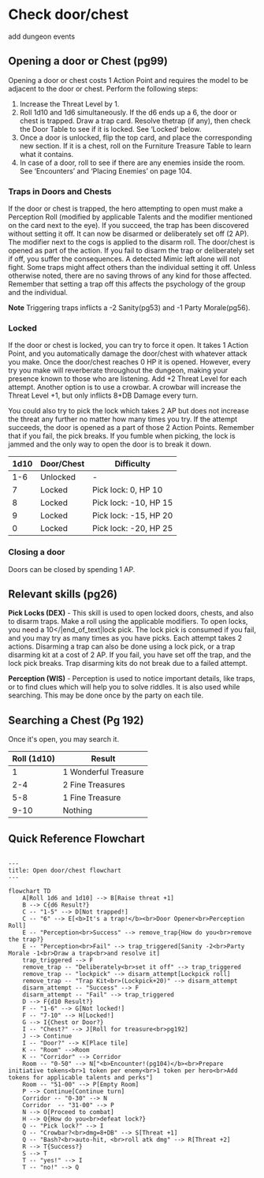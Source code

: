# Check door/chest

add dungeon events

## Opening a door or Chest (pg99)
Opening a door or chest costs 1 Action Point and requires the model to be adjacent to the door or chest. Perform the following steps:

1. Increase the Threat Level by 1.
2. Roll 1d10 and 1d6 simultaneously. If the d6 ends up a 6, the door or chest is trapped. Draw a trap card. Resolve thetrap (if any), then check the Door Table to see if it is locked. See ‘Locked’ below.
3. Once a door is unlocked, flip the top card, and place the corresponding new section. If it is a chest, roll on the Furniture Treasure Table to learn what it contains.
4. In case of a door, roll to see if there are any enemies inside the room. See ‘Encounters’ and ‘Placing Enemies’ on page 104.

### Traps in Doors and Chests

If the door or chest is trapped, the hero attempting to open must make a Perception Roll (modified by applicable Talents and the modifier mentioned on the card next to the eye). If you succeed, the trap has been discovered without setting it off. It can now be disarmed or deliberately set off (2 AP). The modifier next to the cogs is applied to the disarm roll. The door/chest is opened as part of the action. If you fail to disarm the trap or deliberately set if off, you suffer the consequences. A detected Mimic left alone will not fight. Some traps might affect others than the individual setting it off. Unless otherwise noted, there are no saving throws of any kind for those affected. Remember that setting a trap off this affects the psychology of the group and the individual.

**Note** Triggering traps inflicts a -2 Sanity(pg53) and -1 Party Morale(pg56). 

### Locked
If the door or chest is locked, you can try to force it open. It takes 1 Action Point, and you automatically damage the door/chest with whatever attack you make. Once the door/chest reaches 0 HP it is opened. However, every try you make will reverberate throughout the dungeon, making your presence known to those who are listening. Add +2 Threat Level for each attempt. Another option is to use a crowbar. A crowbar will increase the Threat Level +1, but only inflicts 8+DB Damage every turn.

You could also try to pick the lock which takes 2 AP but does not increase the threat any further no matter how many times you try. If the attempt succeeds, the door is opened as a part of those 2 Action Points. Remember that if you fail, the pick breaks. If you fumble when picking, the lock is jammed and the only way to open the door is to break it down.

| 1d10 | Door/Chest | Difficulty           |
|------|------------|----------------------|
| 1-6  | Unlocked   | -                    |
| 7    | Locked     | Pick lock: 0, HP 10  |
| 8    | Locked     | Pick lock: -10, HP 15|
| 9    | Locked     | Pick lock: -15, HP 20|
| 0    | Locked     | Pick lock: -20, HP 25|

### Closing a door

Doors can be closed by spending 1 AP.

## Relevant skills (pg26)
**Pick Locks (DEX)** - This skill is used to open locked doors, chests, and also to disarm traps. Make a roll using the applicable modifiers. To open locks, you need a 10</|end_of_text|lock pick. The lock pick is consumed if you fail, and you may try as many times as you have picks. Each attempt takes 2 actions. Disarming a trap can also be done using a lock pick, or a trap disarming kit at a cost of 2 AP. If you fail, you have set off the trap, and the lock pick breaks. Trap disarming kits do not break due to a failed attempt.

**Perception (WIS)** - Perception is used to notice important details, like traps, or to find clues which will help you to solve riddles. It is also used while searching. This may be done once by the party on each tile.

## Searching a Chest (Pg 192)
Once it's open, you may search it.

| Roll (1d10) | Result                |
|-------------|-----------------------|
| 1           | 1 Wonderful Treasure  |
| 2-4         | 2 Fine Treasures      |
| 5-8         | 1 Fine Treasure       |
| 9-10        | Nothing               |



## Quick Reference Flowchart

```mermaid

---
title: Open door/chest flowchart
---

flowchart TD
    A[Roll 1d6 and 1d10] --> B[Raise threat +1]
    B --> C{d6 Result?}
    C -- "1-5" --> D[Not trapped!]
    C -- "6" --> E[<b>It's a trap!</b><br>Door Opener<br>Perception Roll]
    E -- "Perception<br>Success" --> remove_trap{How do you<br>remove the trap?}
    E -- "Perception<br>Fail" --> trap_triggered[Sanity -2<br>Party Morale -1<br>Draw a trap<br>and resolve it]
    trap_triggered --> F
    remove_trap -- "Deliberately<br>set it off" --> trap_triggered
    remove_trap -- "lockpick" --> disarm_attempt[Lockpick roll]
    remove_trap -- "Trap Kit<br>(Lockpick+20)" --> disarm_attempt
    disarm_attempt -- "Success" --> F
    disarm_attempt -- "Fail" --> trap_triggered
    D --> F{d10 Result?}
    F -- "1-6" --> G[Not locked!]
    F -- "7-10" --> H[Locked!]
    G --> I{Chest or Door?}
    I -- "Chest?" --> J[Roll for treasure<br>pg192]
    J --> Continue
    I -- "Door?" --> K[Place tile]
    K -- "Room" -->Room
    K -- "Corridor" --> Corridor
    Room -- "0-50" --> N["<b>Encounter!(pg104)</b><br>Prepare initiative tokens<br>1 token per enemy<br>1 token per hero<br>Add tokens for applicable talents and perks"]
    Room -- "51-00" --> P[Empty Room]
    P --> Continue[Continue turn]
    Corridor -- "0-30" --> N
    Corridor  -- "31-00" --> P
    N --> O[Proceed to combat]
    H --> Q{How do you<br>defeat lock?}
    Q -- "Pick lock?" --> I
    Q -- "Crowbar?<br>dmg=8+DB" --> S[Threat +1]
    Q -- "Bash?<br>auto-hit, <br>roll atk dmg" --> R[Threat +2]
    R --> T{Success?}
    S --> T
    T -- "yes!" --> I
    T -- "no!" --> Q
```
